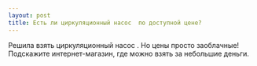 ```yaml
---
layout: post 
title: Есть ли циркуляционный насос  по доступной цене? 
--- 
```

Решила взять циркуляционный насос . Но цены просто заоблачные! Подскажите интернет-магазин, где можно взять за небольшие деньги. 